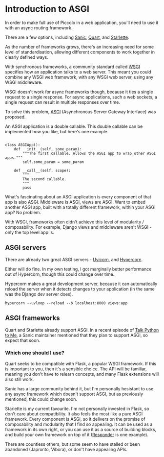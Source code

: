 # Introduction to ASGI

In order to make full use of Piccolo in a web application, you'll need to use it with an async routing framework.

There are a few options, including [Sanic](https://github.com/huge-success/sanic), [Quart](https://gitlab.com/pgjones/quart), and [Starlette](https://github.com/encode/starlette).

As the number of frameworks grows, there's an increasing need for some level of standardisation, allowing different components to work together in clearly defined ways.

With synchronous frameworks, a community standard called [WSGI](https://www.python.org/dev/peps/pep-3333/) specifies how an application talks to a web server. This meant you could combine any WSGI web framework, with any WSGI web server, using any WSGI middleware.

WSGI doesn't work for async frameworks though, because it ties a single request to a single response. For async applications, such a web sockets, a single request can result in multiple responses over time.

To solve this problem, [ASGI](https://asgi.readthedocs.io/en/latest/) (Asynchronous Server Gateway Interface) was proposed.

An ASGI application is a double callable. This double callable can be implemented how you like, but here's one example.

<pre><code class="language-python">
class ASGIApp():
    def __init__(self, some_param):
        """The first callable. Allows the ASGI app to wrap other ASGI apps."""
        self.some_param = some_param

    def __call__(self, scope):
        """
        The second callable.
        """
        pass
</code></pre>

What's fascinating about an ASGI application is every component of that app is also ASGI. Middleware is ASGI, views are ASGI. Want to embed another ASGI app, built with a totally different framework, within your ASGI app? No problem.

With WSGI, frameworks often didn't achieve this level of modularity / composability. For example, Django views and middleware aren't WSGI - only the top level app is.

## ASGI servers

There are already two great ASGI servers - [Uvicorn](https://github.com/encode/uvicorn), and [Hypercorn](https://gitlab.com/pgjones/hypercorn).

Either will do fine. In my own testing, I got marginally better performance out of Hypercorn, though this could change over time.

Hypercorn makes a great development server, because it can automatically reload the server when it detects changes to your application (in the same was the Django dev server does).

```
hypercorn --uvloop --reload --b localhost:8000 views:app
```

## ASGI frameworks

Quart and Starlette already support ASGI. In a recent episode of [Talk Python to Me](https://talkpython.fm/episodes/show/188/async-for-the-pythonic-web-with-sanic), a Sanic maintainer mentioned that they plan to support ASGI, so expect that soon.

### Which one should I use?

Quart seeks to be compatible with Flask, a popular WSGI framework. If this is important to you, then it's a sensible choice. The API will be familiar, meaning you don't have to relearn concepts, and many Flask extensions will also still work.

Sanic has a large community behind it, but I'm personally hesistant to use any async framework which doesn't support ASGI, but as previously mentioned, this could change soon.

Starlette is my current favourite. I'm not personally invested in Flask, so don't care about compatibility. It also feels the most like a pure ASGI framework. Every component is ASGI, so it delivers on the promise of composability and modularity that I find so appealing. It can be used as a framework in its own right, or you can use it as a source of building blocks, and build your own framework on top of it ([Responder](https://github.com/kennethreitz/responder) is one example).

There are countless others, but some seem to have stalled or been abandoned (Japronto, Vibora), or don't have appealing APIs.
